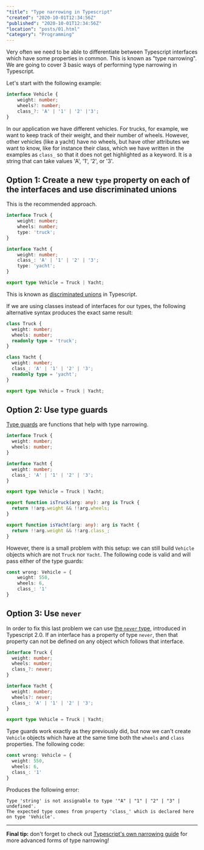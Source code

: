 ```yaml
---
"title": "Type narrowing in Typescript"
"created": "2020-10-01T12:34:56Z"
"published": "2020-10-01T12:34:56Z"
"location": "posts/01.html"
"category": "Programming"
---
```


Very often we need to be able to differentiate between Typescript interfaces
which have some properties in common. This is known as "type narrowing". We
are going to cover 3 basic ways of performing type narrowing in Typescript.

Let's start with the following example:

```typescript
interface Vehicle {
    weight: number;
    wheels?: number;
    class_?: 'A' | '1' | '2' |'3';
}
```

In our application we have different vehicles. For trucks, for example, we
want to keep track of their weight, and their number of wheels. However, other
vehicles (like a yacht) have no wheels, but have other attributes we want to
know, like for instance their class, which we have written in the examples
as `class_` so that it does not get highlighted as a keyword.
It is a string that can take values 'A', '1', '2', or '3'. 

## Option 1: Create a new `type` property on each of the interfaces and use discriminated unions

This is the recommended approach.

```typescript
interface Truck {
    weight: number;
    wheels: number;
    type: 'truck';
}

interface Yacht {
    weight: number;
    class_: 'A' | '1' | '2' | '3';
    type: 'yacht';
}

export type Vehicle = Truck | Yacht;
```

This is known as [discriminated unions](https://www.typescriptlang.org/docs/handbook/2/narrowing.html#discriminated-unions)
in Typescript.

If we are using classes instead of interfaces for our types, the following
alternative syntax produces the exact same result:

```typescript
class Truck {
  weight: number;
  wheels: number;
  readonly type = 'truck';
}

class Yacht {
  weight: number;
  class_: 'A' | '1' | '2' | '3';
  readonly type = 'yacht';
}

export type Vehicle = Truck | Yacht;
```

 ## Option 2: Use type guards

[Type guards](https://www.typescriptlang.org/docs/handbook/2/narrowing.html#using-type-predicates)
are functions that help with type narrowing.

```typescript
interface Truck {
  weight: number;
  wheels: number;
}

interface Yacht {
  weight: number;
  class_: 'A' | '1' | '2' | '3';
}

export type Vehicle = Truck | Yacht;

export function isTruck(arg: any): arg is Truck {
  return !!arg.weight && !!arg.wheels;
}

export function isYacht(arg: any): arg is Yacht {
  return !!arg.weight && !!arg.class_;
}
```

However, there is a small problem with this setup: we can still build
`Vehicle` objects which are not `Truck` nor
`Yacht`. The following code is valid and will pass either of the type guards:

```typescript
const wrong: Vehicle = {
    weight: 550,
    wheels: 6,
    class_: '1'
}
```

## Option 3: Use `never`

In order to fix this last problem we can use
[the `never` type](https://www.typescriptlang.org/docs/handbook/release-notes/typescript-2-0.html#the-never-type),
introduced in Typescript 2.0. If an interface has a property of type `never`,
then that property can not be defined on any object which follows that interface.

```typescript
interface Truck {
  weight: number;
  wheels: number;
  class_?: never;
}

interface Yacht {
  weight: number;
  wheels?: never;
  class_: 'A' | '1' | '2' | '3';
}

export type Vehicle = Truck | Yacht;
```

Type guards work exactly as they previously did, but now we can't create
`Vehicle` objects which have at the same time both the
`wheels` and `class` properties. The following code:
```typescript
const wrong: Vehicle = {
  weight: 550,
  wheels: 6,
  class_: '1'
}
```
Produces the following error:
```
Type 'string' is not assignable to type '"A" | "1" | "2" | "3" | undefined'.
The expected type comes from property 'class_' which is declared here on type 'Vehicle'.
```

---

**Final tip:** don't forget to check out
[Typescript's own narrowing guide](https://www.typescriptlang.org/docs/handbook/2/narrowing.html)
for more advanced forms of type narrowing!
